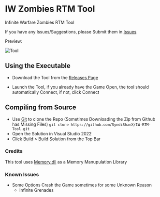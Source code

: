 # IW Zombies RTM Tool

Infinite Warfare Zombies RTM Tool

If you have any Issues/Suggestions, please Submit them in [Issues](https://github.com/SyndiShanX/IW-RTM-Tool/issues)

Preview:

![Tool](https://syndishanx.github.io/IW-RTM-Tool/IW-RTM-Tool.png)

## Using the Executable
	
* Download the Tool from the [Releases Page](https://github.com/SyndiShanX/IW-RTM-Tool/releases)

* Launch the Tool, if you already have the Game Open, the tool should automatically Connect, if not, click Connect

## Compiling from Source
	
* Use [Git](https://git-scm.com/download/win) to clone the Repo (Sometimes Downloading the Zip from Github has Missing Files)
	`git clone https://github.com/SyndiShanX/IW-RTM-Tool.git`
* Open the Solution in Visual Studio 2022
* Click Build > Build Solution from the Top Bar
	
### Credits

This tool uses [Memory.dll](https://github.com/erfg12/memory.dll) as a Memory Manupulation Library

### Known Issues
* Some Options Crash the Game sometimes for some Unknown Reason
	* Infinite Grenades